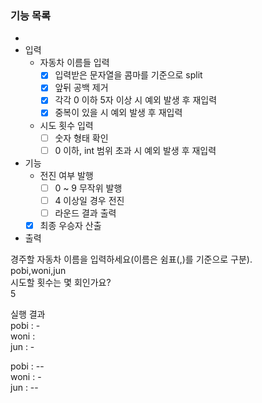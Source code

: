 ### 기능 목록
- 
- 입력
  - 자동차 이름들 입력
    - [x] 입력받은 문자열을 콤마를 기준으로 split
    - [x] 앞뒤 공백 제거
    - [X] 각각 0 이하 5자 이상 시 예외 발생 후 재입력
    - [x] 중복이 있을 시 예외 발생 후 재입력
  - 시도 횟수 입력
    - [ ] 숫자 형태 확인
    - [ ] 0 이하, int 범위 초과 시 예외 발생 후 재입력

- 기능
  - 전진 여부 발행
    - [ ] 0 ~ 9 무작위 발행
    - [ ] 4 이상일 경우 전진
    - [ ] 라운드 결과 출력
  - [x] 최종 우승자 산출 
   
- 출력   

경주할 자동차 이름을 입력하세요(이름은 쉼표(,)를 기준으로 구분).   
pobi,woni,jun   
시도할 횟수는 몇 회인가요?   
5

실행 결과   
pobi : -   
woni :   
jun : -   

pobi : --   
woni : -   
jun : --   